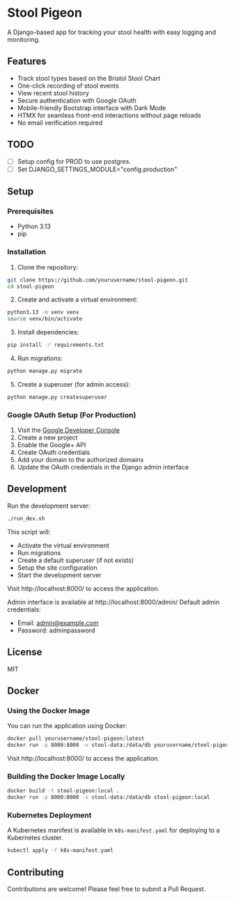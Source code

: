 # Stool Pigeon

A Django-based app for tracking your stool health with easy logging and monitoring.

## Features

- Track stool types based on the Bristol Stool Chart
- One-click recording of stool events
- View recent stool history
- Secure authentication with Google OAuth
- Mobile-friendly Bootstrap interface with Dark Mode
- HTMX for seamless front-end interactions without page reloads
- No email verification required

## TODO

- [ ] Setup config for PROD to use postgres. 
- [ ] Set DJANGO_SETTINGS_MODULE="config.production"
  
## Setup

### Prerequisites

- Python 3.13
- pip

### Installation

1. Clone the repository:
```bash
git clone https://github.com/yourusername/stool-pigeon.git
cd stool-pigeon
```

2. Create and activate a virtual environment:
```bash
python3.13 -m venv venv
source venv/bin/activate
```

3. Install dependencies:
```bash
pip install -r requirements.txt
```

4. Run migrations:
```bash
python manage.py migrate
```

5. Create a superuser (for admin access):
```bash
python manage.py createsuperuser
```

### Google OAuth Setup (For Production)

1. Visit the [Google Developer Console](https://console.developers.google.com/)
2. Create a new project
3. Enable the Google+ API
4. Create OAuth credentials
5. Add your domain to the authorized domains
6. Update the OAuth credentials in the Django admin interface

## Development

Run the development server:

```bash
./run_dev.sh
```

This script will:
- Activate the virtual environment
- Run migrations
- Create a default superuser (if not exists)
- Setup the site configuration
- Start the development server

Visit http://localhost:8000/ to access the application.

Admin interface is available at http://localhost:8000/admin/
Default admin credentials:
- Email: admin@example.com
- Password: adminpassword

## License

MIT

## Docker

### Using the Docker Image

You can run the application using Docker:

```bash
docker pull yourusername/stool-pigeon:latest
docker run -p 8000:8000 -v stool-data:/data/db yourusername/stool-pigeon:latest
```

Visit http://localhost:8000/ to access the application.

### Building the Docker Image Locally

```bash
docker build -t stool-pigeon:local .
docker run -p 8000:8000 -v stool-data:/data/db stool-pigeon:local
```

### Kubernetes Deployment

A Kubernetes manifest is available in `k8s-manifest.yaml` for deploying to a Kubernetes cluster.

```bash
kubectl apply -f k8s-manifest.yaml
```

## Contributing

Contributions are welcome! Please feel free to submit a Pull Request.